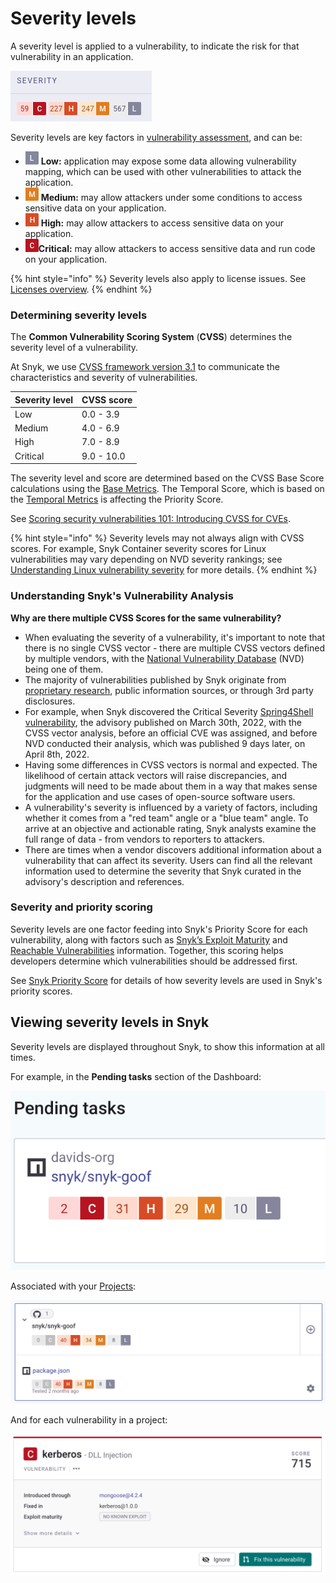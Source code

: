 # Severity levels

A severity level is applied to a vulnerability, to indicate the risk for that vulnerability in an application.

<img src="../../../.gitbook/assets/Screenshot 2022-08-16 at 09.52.22.png" alt="" data-size="original">

Severity levels are key factors in [vulnerability assessment](https://snyk.io/learn/vulnerability-assessment/), and can be:

* ![](<../../../.gitbook/assets/image (449).png>) **Low:** application may expose some data allowing vulnerability mapping, which can be used with other vulnerabilities to attack the application.
* ![](<../../../.gitbook/assets/image (19).png>) **Medium:** may allow attackers under some conditions to access sensitive data on your application.
* <img src="../../../.gitbook/assets/image (282).png" alt="" data-size="original"> **High:** may allow attackers to access sensitive data on your application.
* <img src="../../../.gitbook/assets/image (131).png" alt="" data-size="line">**Critical:** may allow attackers to access sensitive data and run code on your application.

{% hint style="info" %}
Severity levels also apply to license issues. See [Licenses overview](https://docs.snyk.io/snyk-open-source/licenses).
{% endhint %}

### Determining severity levels

The **Common Vulnerability Scoring System** (**CVSS**) determines the severity level of a vulnerability.

At Snyk, we use [CVSS framework version 3.1](https://www.first.org/cvss/v3-1/) to communicate the characteristics and severity of vulnerabilities.

| **Severity level** | **CVSS score** |
| ------------------ | -------------- |
| Low                | 0.0 - 3.9      |
| Medium             | 4.0 - 6.9      |
| High               | 7.0 - 8.9      |
| Critical           | 9.0 - 10.0     |

The severity level and score are determined based on the CVSS Base Score calculations using the [Base Metrics](https://www.first.org/cvss/specification-document#Temporal-Metrics). The Temporal Score, which is based on the [Temporal Metrics](https://www.first.org/cvss/specification-document#Temporal-Metrics) is affecting the Priority Score.

See [Scoring security vulnerabilities 101: Introducing CVSS for CVEs](https://snyk.io/blog/scoring-security-vulnerabilities-101-introducing-cvss-for-cve/).

{% hint style="info" %}
Severity levels may not always align with CVSS scores. For example, Snyk Container severity scores for Linux vulnerabilities may vary depending on NVD severity rankings; see [Understanding Linux vulnerability severity](../../../products/snyk-container/getting-started-snyk-container/understanding-linux-vulnerability-severity.md) for more details.
{% endhint %}

### Understanding Snyk's Vulnerability Analysis

**Why are there multiple CVSS Scores for the same vulnerability?**

* ​When evaluating the severity of a vulnerability, it's important to note that there is no single CVSS vector - there are multiple CVSS vectors defined by multiple vendors, with the [National Vulnerability Database](https://nvd.nist.gov/) (NVD) being one of them.
* The majority of vulnerabilities published by Snyk originate from [proprietary research](https://security.snyk.io/disclosed-vulnerabilities), public information sources, or through 3rd party disclosures.
* For example, when Snyk discovered the Critical Severity [Spring4Shell vulnerability](https://security.snyk.io/vuln/SNYK-JAVA-ORGSPRINGFRAMEWORK-2436751), the advisory published on March 30th, 2022, with the CVSS vector analysis, before an official CVE was assigned, and before NVD conducted their analysis, which was published 9 days later, on April 8th, 2022.
* Having some differences in CVSS vectors is normal and expected. The likelihood of certain attack vectors will raise discrepancies, and judgments will need to be made about them in a way that makes sense for the application and use cases of open-source software users.
* A vulnerability's severity is influenced by a variety of factors, including whether it comes from a "red team" angle or a "blue team" angle. To arrive at an objective and actionable rating, Snyk analysts examine the full range of data - from vendors to reporters to attackers.
* There are times when a vendor discovers additional information about a vulnerability that can affect its severity. Users can find all the relevant information used to determine the severity that Snyk curated in the advisory's description and references.

### Severity and priority scoring

Severity levels are one factor feeding into Snyk's Priority Score for each vulnerability, along with factors such as [Snyk’s Exploit Maturity](https://snyk.io/blog/whats-so-wild-about-exploits-in-the-wild-and-how-can-we-prioritize-accordingly/) and [Reachable Vulnerabilities](https://snyk.io/blog/optimizing-prioritization-with-deep-application-level-context/) information. Together, this scoring helps developers determine which vulnerabilities should be addressed first.

See [Snyk Priority Score](priority-score.md) for details of how severity levels are used in Snyk's priority scores.

## Viewing severity levels in Snyk

Severity levels are displayed throughout Snyk, to show this information at all times.

For example, in the **Pending tasks** section of the Dashboard:

<img src="../../../.gitbook/assets/image (158).png" alt="" data-size="original">

Associated with your [Projects](../../../introducing-snyk/projects.md):

![](<../../../.gitbook/assets/image (43) (1).png>)

And for each vulnerability in a project:

![](<../../../.gitbook/assets/image (39) (1).png>)
